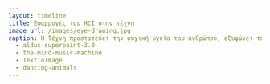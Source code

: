 ```yaml
---
layout: timeline 
title: Εφαρμογές του HCI στην τέχνη
image_url: /images/eye-drawing.jpg
caption: Η Τέχνη προστατεύει την ψυχική υγεία του ανθρώπου, εξυψώνει την πνευματικότητά του και αποτελεί παράλληλα και κομμάτι του πολιτιστικής κληρονομιάς ενός πολιτισμού. Τι συμβαίνει όταν η επιστήμη του HCI αλληλεπιδρά με την τέχνη;
  - aldus-superpaint-3.0
  - the-mind-music-machine
  - TextToImage
  - dancing-animals
---
```



